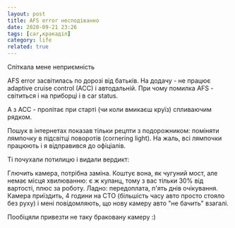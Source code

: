 ```yaml
---
layout: post
title: AFS error несподіванно
date: 2020-09-21 23:26 
tags: [car,кракаділ]
category: life
related: true
---
```

Спіткала мене неприємність

AFS error засвітилась по дорозі від батьків. На додачу - не працює adaptive cruise control (ACC) і автодальній. 
При чому помилка AFS - світиться і на приборці і в car status. 

А з ACC - пролітає при старті (чи коли вмикаєш круїз) спливаючим рядком.

Пошук в інтернетах показав тільки рецпти з подорожником: поміняти лямпочку в підсвітці поворотів (cornering light). 
На жаль, всі лямпочки працюють і я відправився до офіціалів.

Ті почухали потилицю і видали вердикт:

Глючить камера, потрібна заміна. Коштує вона, як чугуний мост, але немає місця хвилюванню: є ж куланц, тому з вас тільки 30% від вартості, плюс за роботу. 
Ладно: передоплата, п'ять днів очікування. 
Камера приїздить, 4 години на СТО (більшість часу авто просто стояло без руху) і мені повідомляють, що нову камеру авто "не бачить" взагалі.

Пообіцяли привезти не таку браковану камеру :)
